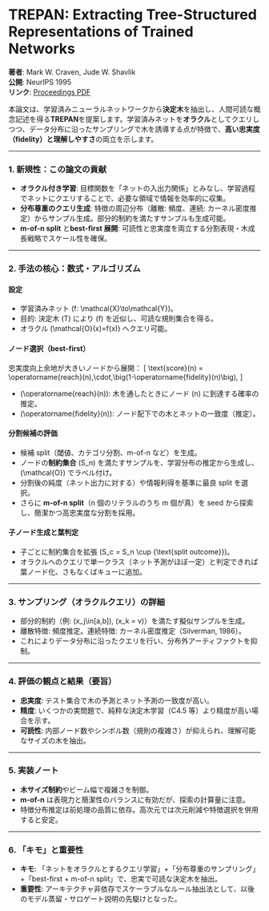 # TREPAN: Extracting Tree-Structured Representations of Trained Networks

**著者**: Mark W. Craven, Jude W. Shavlik  
**公開**: NeurIPS 1995  
**リンク**: [Proceedings PDF](https://proceedings.neurips.cc/paper/1995/file/45f31d16b1058d586fc3be7207b58053-Paper.pdf)

本論文は、学習済みニューラルネットワークから**決定木**を抽出し、人間可読な概念記述を得る**TREPAN**を提案します。学習済みネットを**オラクル**としてクエリしつつ、データ分布に沿ったサンプリングで木を誘導する点が特徴で、**高い忠実度（fidelity）**と**理解しやすさ**の両立を示します。

---

### 1. 新規性：この論文の貢献
- **オラクル付き学習**: 目標関数を「ネットの入出力関係」とみなし、学習過程でネットにクエリすることで、必要な領域で情報を効率的に収集。
- **分布尊重のクエリ生成**: 特徴の周辺分布（離散: 頻度、連続: カーネル密度推定）からサンプル生成。部分的制約を満たすサンプルも生成可能。
- **m-of-n split** と**best-first 展開**: 可読性と忠実度を両立する分割表現・木成長戦略でスケール性を確保。

---

### 2. 手法の核心：数式・アルゴリズム

#### 設定
- 学習済みネット \(f: \mathcal{X}\to\mathcal{Y}\)。
- 目的: 決定木 \(T\) により \(f\) を近似し、可読な規則集合を得る。
- オラクル \(\mathcal{O}(x)=f(x)\) へクエリ可能。

#### ノード選択（best-first）
忠実度向上余地が大きいノードから展開：
\[
\text{score}(n) = \operatorname{reach}(n)\,\cdot\,\big(1-\operatorname{fidelity}(n)\big),
\]
- \(\operatorname{reach}(n)\): 木を通したときにノード \(n\) に到達する確率の推定。
- \(\operatorname{fidelity}(n)\): ノード配下での木とネットの一致度（推定）。

#### 分割候補の評価
- 候補 split（閾値、カテゴリ分割、m-of-n など）を生成。
- ノードの**制約集合** \(S_n\) を満たすサンプルを、学習分布の推定から生成し、\(\mathcal{O}\) でラベル付け。
- 分割後の純度（ネット出力に対する）や情報利得を基準に最良 split を選択。
- さらに **m-of-n split**（n 個のリテラルのうち m 個が真）を seed から探索し、簡潔かつ高忠実度な分割を採用。

#### 子ノード生成と葉判定
- 子ごとに制約集合を拡張 \(S_c = S_n \cup \{\text{split outcome}\}\)。
- オラクルへのクエリで単一クラス（ネット予測がほぼ一定）と判定できれば葉ノード化、さもなくばキューに追加。

---

### 3. サンプリング（オラクルクエリ）の詳細
- 部分的制約（例: \(x_j\in[a,b]\), \(x_k = v\)）を満たす擬似サンプルを生成。
- 離散特徴: 頻度推定。連続特徴: カーネル密度推定（Silverman, 1986）。
- これによりデータ分布に沿ったクエリを行い、分布外アーティファクトを抑制。

---

### 4. 評価の観点と結果（要旨）
- **忠実度**: テスト集合で木の予測とネット予測の一致度が高い。
- **精度**: いくつかの実問題で、純粋な決定木学習（C4.5 等）より精度が高い場合を示す。
- **可読性**: 内部ノード数やシンボル数（規則の複雑さ）が抑えられ、理解可能なサイズの木を抽出。

---

### 5. 実装ノート
- **木サイズ制約**やビーム幅で複雑さを制御。
- **m-of-n** は表現力と簡潔性のバランスに有効だが、探索の計算量に注意。
- 特徴分布推定は前処理の品質に依存。高次元では次元削減や特徴選択を併用すると安定。

---

### 6. 「キモ」と重要性
- **キモ**: 「ネットをオラクルとするクエリ学習」+「分布尊重のサンプリング」+「best-first + m-of-n split」で、忠実で可読な決定木を抽出。
- **重要性**: アーキテクチャ非依存でスケーラブルなルール抽出法として、以後のモデル蒸留・サロゲート説明の先駆けとなった。
